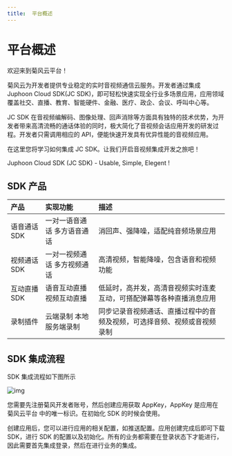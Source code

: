 ```yaml
---
title:  平台概述
---
```

# 平台概述

欢迎来到菊风云平台！

菊风云为开发者提供专业稳定的实时音视频通信云服务。开发者通过集成 Juphoon Cloud SDK(JC SDK)，即可轻松快速实现全行业多场景应用，应用领域覆盖社交、直播、教育、智能硬件、金融、医疗、政企、会议、呼叫中心等。

JC SDK 在音视频编解码、图像处理、回声消除等方面具有独特的技术优势，为开发者带来高清流畅的通话体验的同时，极大简化了音视频会话应用开发的研发过程。开发者只需调用相应的 API，便能快速开发具有优异性能的音视频应用。

在这里您将学习如何集成 JC SDK。让我们开启音视频集成开发之旅吧！

Juphoon Cloud SDK (JC SDK) - Usable, Simple, Elegent !

## SDK 产品

| 产品         | 实现功能                    | 描述                                                         |
| :----------- | :-------------------------- | :----------------------------------------------------------- |
| 语音通话 SDK | 一对一语音通话 多方语音通话 | 消回声、强降噪，适配纯音频场景应用                           |
| 视频通话 SDK | 一对一视频通话 多方视频通话 | 高清视频，智能降噪，包含语音和视频功能                       |
| 互动直播 SDK | 语音互动直播 视频互动直播   | 低延时，高并发，高清音视频实时连麦互动，可搭配弹幕等各种直播消息应用 |
| 录制插件     | 云端录制 本地服务端录制     | 同步记录音视频通话、直播过程中的音频及视频，可选择音频、视频或音视频录制 |

## SDK 集成流程

SDK 集成流程如下图所示

![img](https://developer.juphoon.com/style/images/document/index/sdkflow@2x.png)

您需要先注册菊风开发者账号，然后创建应用获取 AppKey，AppKey 是应用在 菊风云平台 中的唯一标识。在初始化 SDK 的时候会使用。

创建应用后，您可以进行应用的相关配置，如推送配置。应用创建完成后即可下载 SDK，进行 SDK 的配置以及初始化。所有的业务都需要在登录状态下才能进行，因此需要首先集成登录，然后在进行业务的集成。
